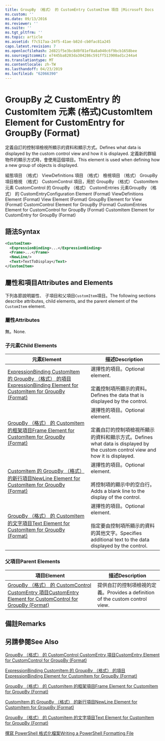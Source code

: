 ```yaml
---
title: GroupBy （格式） 的 CustomEntry CustomItem 項目 |Microsoft Docs
ms.custom: ''
ms.date: 09/13/2016
ms.reviewer: ''
ms.suite: ''
ms.tgt_pltfrm: ''
ms.topic: article
ms.assetid: f7c517aa-24f5-41ae-b82d-cb0fac81a245
caps.latest.revision: 7
ms.openlocfilehash: 2d821f5e3bc8d0f81ef8a8a040c6f9bcb1658bee
ms.sourcegitcommit: e7445ba8203da304286c591ff513900ad1c244a4
ms.translationtype: MT
ms.contentlocale: zh-TW
ms.lasthandoff: 04/23/2019
ms.locfileid: "62066390"
---
```

# <a name="customitem-element-for-customentry-for-groupby-format"></a><span data-ttu-id="bc523-102">GroupBy 之 CustomEntry 的 CustomItem 元素 (格式)</span><span class="sxs-lookup"><span data-stu-id="bc523-102">CustomItem Element for CustomEntry for GroupBy (Format)</span></span>

<span data-ttu-id="bc523-103">定義自訂的控制項檢視所顯示的資料和顯示方式。</span><span class="sxs-lookup"><span data-stu-id="bc523-103">Defines what data is displayed by the custom control view and how it is displayed.</span></span> <span data-ttu-id="bc523-104">定義新的群組物件的顯示方式時，會使用這個項目。</span><span class="sxs-lookup"><span data-stu-id="bc523-104">This element is used when defining how a new group of objects is displayed.</span></span>

<span data-ttu-id="bc523-105">組態項目 （格式） ViewDefinitions 項目 （格式） 檢視項目 （格式） GroupBy 項目檢視 （格式） CustomControl 項目，用於 GroupBy （格式） CustomItem 元素 CustomControl 的 GroupBy （格式） CustomEntries 元素GroupBy （格式） 的 CustomEntry</span><span class="sxs-lookup"><span data-stu-id="bc523-105">Configuration Element (Format) ViewDefinitions Element (Format) View Element (Format) GroupBy Element for View (Format) CustomControl Element for GroupBy (Format) CustomEntries Element for CustomControl for GroupBy (Format) CustomItem Element for CustomEntry for GroupBy (Format)</span></span>

## <a name="syntax"></a><span data-ttu-id="bc523-106">語法</span><span class="sxs-lookup"><span data-stu-id="bc523-106">Syntax</span></span>

```xml
<CustomItem>
  <ExpressionBinding>...</ExpressionBinding>
  <Frame>...</Frame>
  <NewLine/>
  <Text>TextToDisplay</Text>
</CustomItem>
```

## <a name="attributes-and-elements"></a><span data-ttu-id="bc523-107">屬性和項目</span><span class="sxs-lookup"><span data-stu-id="bc523-107">Attributes and Elements</span></span>

<span data-ttu-id="bc523-108">下列各節說明屬性、 子項目和父項目`CustomItem`項目。</span><span class="sxs-lookup"><span data-stu-id="bc523-108">The following sections describe attributes, child elements, and the parent element of the `CustomItem` element.</span></span>

### <a name="attributes"></a><span data-ttu-id="bc523-109">屬性</span><span class="sxs-lookup"><span data-stu-id="bc523-109">Attributes</span></span>

<span data-ttu-id="bc523-110">無。</span><span class="sxs-lookup"><span data-stu-id="bc523-110">None.</span></span>

### <a name="child-elements"></a><span data-ttu-id="bc523-111">子元素</span><span class="sxs-lookup"><span data-stu-id="bc523-111">Child Elements</span></span>

|<span data-ttu-id="bc523-112">元素</span><span class="sxs-lookup"><span data-stu-id="bc523-112">Element</span></span>|<span data-ttu-id="bc523-113">描述</span><span class="sxs-lookup"><span data-stu-id="bc523-113">Description</span></span>|
|-------------|-----------------|
|[<span data-ttu-id="bc523-114">ExpressionBinding CustomItem 的 GroupBy （格式） 的項目</span><span class="sxs-lookup"><span data-stu-id="bc523-114">ExpressionBinding Element for CustomItem for GroupBy (Format)</span></span>](./expressionbinding-element-for-customitem-for-groupby-format.md)|<span data-ttu-id="bc523-115">選擇性的項目。</span><span class="sxs-lookup"><span data-stu-id="bc523-115">Optional element.</span></span><br /><br /> <span data-ttu-id="bc523-116">定義控制項所顯示的資料。</span><span class="sxs-lookup"><span data-stu-id="bc523-116">Defines the data that is displayed by the control.</span></span>|
|[<span data-ttu-id="bc523-117">GroupBy （格式） 的 CustomItem 的框架項目</span><span class="sxs-lookup"><span data-stu-id="bc523-117">Frame Element for CustomItem for GroupBy (Format)</span></span>](./frame-element-for-customitem-for-groupby-format.md)|<span data-ttu-id="bc523-118">選擇性的項目。</span><span class="sxs-lookup"><span data-stu-id="bc523-118">Optional element.</span></span><br /><br /> <span data-ttu-id="bc523-119">定義自訂的控制項檢視所顯示的資料和顯示方式。</span><span class="sxs-lookup"><span data-stu-id="bc523-119">Defines what data is displayed by the custom control view and how it is displayed.</span></span>|
|[<span data-ttu-id="bc523-120">CustomItem 的 GroupBy （格式） 的新行項目</span><span class="sxs-lookup"><span data-stu-id="bc523-120">NewLine Element for CustomItem for GroupBy (Format)</span></span>](./newline-element-for-customitem-for-groupby-format.md)|<span data-ttu-id="bc523-121">選擇性的項目。</span><span class="sxs-lookup"><span data-stu-id="bc523-121">Optional element.</span></span><br /><br /> <span data-ttu-id="bc523-122">將控制項的顯示中的空白行。</span><span class="sxs-lookup"><span data-stu-id="bc523-122">Adds a blank line to the display of the control.</span></span>|
|[<span data-ttu-id="bc523-123">GroupBy （格式） 的 CustomItem 的文字項目</span><span class="sxs-lookup"><span data-stu-id="bc523-123">Text Element for CustomItem for GroupBy (Format)</span></span>](./text-element-for-customitem-for-groupby-format.md)|<span data-ttu-id="bc523-124">選擇性的項目。</span><span class="sxs-lookup"><span data-stu-id="bc523-124">Optional element.</span></span><br /><br /> <span data-ttu-id="bc523-125">指定要由控制項所顯示的資料的其他文字。</span><span class="sxs-lookup"><span data-stu-id="bc523-125">Specifies additional text to the data displayed by the control.</span></span>|

### <a name="parent-elements"></a><span data-ttu-id="bc523-126">父項目</span><span class="sxs-lookup"><span data-stu-id="bc523-126">Parent Elements</span></span>

|<span data-ttu-id="bc523-127">項目</span><span class="sxs-lookup"><span data-stu-id="bc523-127">Element</span></span>|<span data-ttu-id="bc523-128">描述</span><span class="sxs-lookup"><span data-stu-id="bc523-128">Description</span></span>|
|-------------|-----------------|
|[<span data-ttu-id="bc523-129">GroupBy （格式） 的 CustomControl CustomEntry 項目</span><span class="sxs-lookup"><span data-stu-id="bc523-129">CustomEntry Element for CustomControl for GroupBy (Format)</span></span>](./customentry-element-for-customcontrol-for-groupby-format.md)|<span data-ttu-id="bc523-130">提供自訂的控制項檢視的定義。</span><span class="sxs-lookup"><span data-stu-id="bc523-130">Provides a definition of the custom control view.</span></span>|

## <a name="remarks"></a><span data-ttu-id="bc523-131">備註</span><span class="sxs-lookup"><span data-stu-id="bc523-131">Remarks</span></span>

## <a name="see-also"></a><span data-ttu-id="bc523-132">另請參閱</span><span class="sxs-lookup"><span data-stu-id="bc523-132">See Also</span></span>

[<span data-ttu-id="bc523-133">GroupBy （格式） 的 CustomControl CustomEntry 項目</span><span class="sxs-lookup"><span data-stu-id="bc523-133">CustomEntry Element for CustomControl for GroupBy (Format)</span></span>](./customentry-element-for-customcontrol-for-groupby-format.md)

[<span data-ttu-id="bc523-134">ExpressionBinding CustomItem 的 GroupBy （格式） 的項目</span><span class="sxs-lookup"><span data-stu-id="bc523-134">ExpressionBinding Element for CustomItem for GroupBy (Format)</span></span>](./expressionbinding-element-for-customitem-for-groupby-format.md)

[<span data-ttu-id="bc523-135">GroupBy （格式） 的 CustomItem 的框架項目</span><span class="sxs-lookup"><span data-stu-id="bc523-135">Frame Element for CustomItem for GroupBy (Format)</span></span>](./frame-element-for-customitem-for-groupby-format.md)

[<span data-ttu-id="bc523-136">CustomItem 的 GroupBy （格式） 的新行項目</span><span class="sxs-lookup"><span data-stu-id="bc523-136">NewLine Element for CustomItem for GroupBy (Format)</span></span>](./newline-element-for-customitem-for-groupby-format.md)

[<span data-ttu-id="bc523-137">GroupBy （格式） 的 CustomItem 的文字項目</span><span class="sxs-lookup"><span data-stu-id="bc523-137">Text Element for CustomItem for GroupBy (Format)</span></span>](./text-element-for-customitem-for-groupby-format.md)

[<span data-ttu-id="bc523-138">撰寫 PowerShell 格式化檔案</span><span class="sxs-lookup"><span data-stu-id="bc523-138">Writing a PowerShell Formatting File</span></span>](./writing-a-powershell-formatting-file.md)
